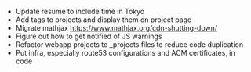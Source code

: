 * Update resume to include time in Tokyo
* Add tags to projects and display them on project page
* Migrate mathjax https://www.mathjax.org/cdn-shutting-down/
* Figure out how to get notified of JS warnings
* Refactor webapp projects to _projects files to reduce code duplication
* Put infra, especially route53 configurations and ACM certificates, in code
